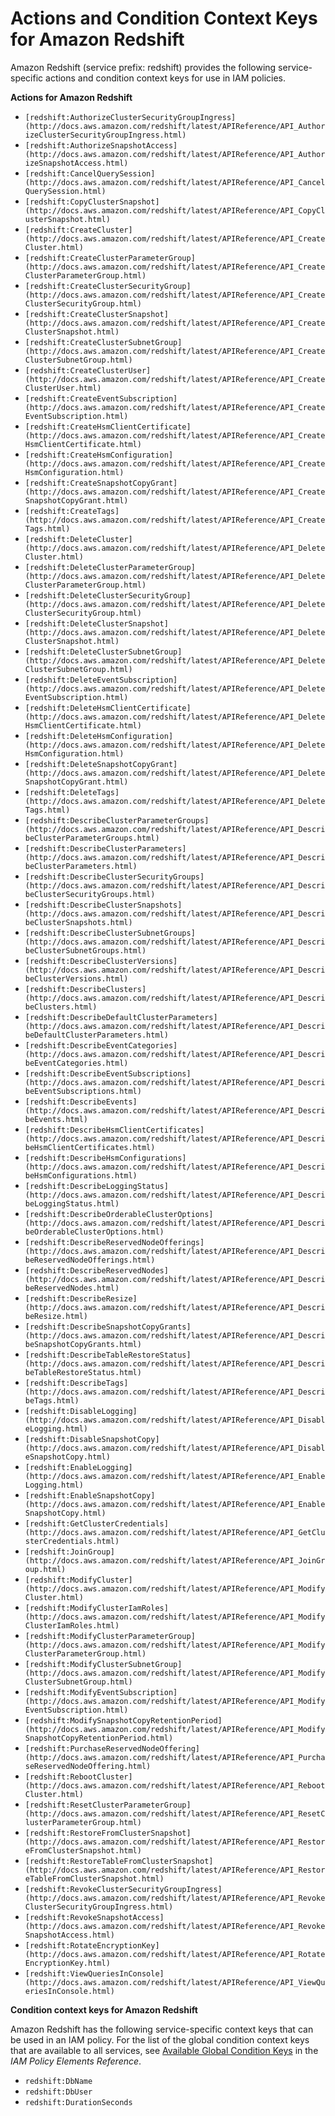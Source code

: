 # Actions and Condition Context Keys for Amazon Redshift<a name="list_redshift"></a>

Amazon Redshift \(service prefix: redshift\) provides the following service\-specific actions and condition context keys for use in IAM policies\.

**Actions for Amazon Redshift**
+ `[redshift:AuthorizeClusterSecurityGroupIngress](http://docs.aws.amazon.com/redshift/latest/APIReference/API_AuthorizeClusterSecurityGroupIngress.html)`
+ `[redshift:AuthorizeSnapshotAccess](http://docs.aws.amazon.com/redshift/latest/APIReference/API_AuthorizeSnapshotAccess.html)`
+ `[redshift:CancelQuerySession](http://docs.aws.amazon.com/redshift/latest/APIReference/API_CancelQuerySession.html)`
+ `[redshift:CopyClusterSnapshot](http://docs.aws.amazon.com/redshift/latest/APIReference/API_CopyClusterSnapshot.html)`
+ `[redshift:CreateCluster](http://docs.aws.amazon.com/redshift/latest/APIReference/API_CreateCluster.html)`
+ `[redshift:CreateClusterParameterGroup](http://docs.aws.amazon.com/redshift/latest/APIReference/API_CreateClusterParameterGroup.html)`
+ `[redshift:CreateClusterSecurityGroup](http://docs.aws.amazon.com/redshift/latest/APIReference/API_CreateClusterSecurityGroup.html)`
+ `[redshift:CreateClusterSnapshot](http://docs.aws.amazon.com/redshift/latest/APIReference/API_CreateClusterSnapshot.html)`
+ `[redshift:CreateClusterSubnetGroup](http://docs.aws.amazon.com/redshift/latest/APIReference/API_CreateClusterSubnetGroup.html)`
+ `[redshift:CreateClusterUser](http://docs.aws.amazon.com/redshift/latest/APIReference/API_CreateClusterUser.html)`
+ `[redshift:CreateEventSubscription](http://docs.aws.amazon.com/redshift/latest/APIReference/API_CreateEventSubscription.html)`
+ `[redshift:CreateHsmClientCertificate](http://docs.aws.amazon.com/redshift/latest/APIReference/API_CreateHsmClientCertificate.html)`
+ `[redshift:CreateHsmConfiguration](http://docs.aws.amazon.com/redshift/latest/APIReference/API_CreateHsmConfiguration.html)`
+ `[redshift:CreateSnapshotCopyGrant](http://docs.aws.amazon.com/redshift/latest/APIReference/API_CreateSnapshotCopyGrant.html)`
+ `[redshift:CreateTags](http://docs.aws.amazon.com/redshift/latest/APIReference/API_CreateTags.html)`
+ `[redshift:DeleteCluster](http://docs.aws.amazon.com/redshift/latest/APIReference/API_DeleteCluster.html)`
+ `[redshift:DeleteClusterParameterGroup](http://docs.aws.amazon.com/redshift/latest/APIReference/API_DeleteClusterParameterGroup.html)`
+ `[redshift:DeleteClusterSecurityGroup](http://docs.aws.amazon.com/redshift/latest/APIReference/API_DeleteClusterSecurityGroup.html)`
+ `[redshift:DeleteClusterSnapshot](http://docs.aws.amazon.com/redshift/latest/APIReference/API_DeleteClusterSnapshot.html)`
+ `[redshift:DeleteClusterSubnetGroup](http://docs.aws.amazon.com/redshift/latest/APIReference/API_DeleteClusterSubnetGroup.html)`
+ `[redshift:DeleteEventSubscription](http://docs.aws.amazon.com/redshift/latest/APIReference/API_DeleteEventSubscription.html)`
+ `[redshift:DeleteHsmClientCertificate](http://docs.aws.amazon.com/redshift/latest/APIReference/API_DeleteHsmClientCertificate.html)`
+ `[redshift:DeleteHsmConfiguration](http://docs.aws.amazon.com/redshift/latest/APIReference/API_DeleteHsmConfiguration.html)`
+ `[redshift:DeleteSnapshotCopyGrant](http://docs.aws.amazon.com/redshift/latest/APIReference/API_DeleteSnapshotCopyGrant.html)`
+ `[redshift:DeleteTags](http://docs.aws.amazon.com/redshift/latest/APIReference/API_DeleteTags.html)`
+ `[redshift:DescribeClusterParameterGroups](http://docs.aws.amazon.com/redshift/latest/APIReference/API_DescribeClusterParameterGroups.html)`
+ `[redshift:DescribeClusterParameters](http://docs.aws.amazon.com/redshift/latest/APIReference/API_DescribeClusterParameters.html)`
+ `[redshift:DescribeClusterSecurityGroups](http://docs.aws.amazon.com/redshift/latest/APIReference/API_DescribeClusterSecurityGroups.html)`
+ `[redshift:DescribeClusterSnapshots](http://docs.aws.amazon.com/redshift/latest/APIReference/API_DescribeClusterSnapshots.html)`
+ `[redshift:DescribeClusterSubnetGroups](http://docs.aws.amazon.com/redshift/latest/APIReference/API_DescribeClusterSubnetGroups.html)`
+ `[redshift:DescribeClusterVersions](http://docs.aws.amazon.com/redshift/latest/APIReference/API_DescribeClusterVersions.html)`
+ `[redshift:DescribeClusters](http://docs.aws.amazon.com/redshift/latest/APIReference/API_DescribeClusters.html)`
+ `[redshift:DescribeDefaultClusterParameters](http://docs.aws.amazon.com/redshift/latest/APIReference/API_DescribeDefaultClusterParameters.html)`
+ `[redshift:DescribeEventCategories](http://docs.aws.amazon.com/redshift/latest/APIReference/API_DescribeEventCategories.html)`
+ `[redshift:DescribeEventSubscriptions](http://docs.aws.amazon.com/redshift/latest/APIReference/API_DescribeEventSubscriptions.html)`
+ `[redshift:DescribeEvents](http://docs.aws.amazon.com/redshift/latest/APIReference/API_DescribeEvents.html)`
+ `[redshift:DescribeHsmClientCertificates](http://docs.aws.amazon.com/redshift/latest/APIReference/API_DescribeHsmClientCertificates.html)`
+ `[redshift:DescribeHsmConfigurations](http://docs.aws.amazon.com/redshift/latest/APIReference/API_DescribeHsmConfigurations.html)`
+ `[redshift:DescribeLoggingStatus](http://docs.aws.amazon.com/redshift/latest/APIReference/API_DescribeLoggingStatus.html)`
+ `[redshift:DescribeOrderableClusterOptions](http://docs.aws.amazon.com/redshift/latest/APIReference/API_DescribeOrderableClusterOptions.html)`
+ `[redshift:DescribeReservedNodeOfferings](http://docs.aws.amazon.com/redshift/latest/APIReference/API_DescribeReservedNodeOfferings.html)`
+ `[redshift:DescribeReservedNodes](http://docs.aws.amazon.com/redshift/latest/APIReference/API_DescribeReservedNodes.html)`
+ `[redshift:DescribeResize](http://docs.aws.amazon.com/redshift/latest/APIReference/API_DescribeResize.html)`
+ `[redshift:DescribeSnapshotCopyGrants](http://docs.aws.amazon.com/redshift/latest/APIReference/API_DescribeSnapshotCopyGrants.html)`
+ `[redshift:DescribeTableRestoreStatus](http://docs.aws.amazon.com/redshift/latest/APIReference/API_DescribeTableRestoreStatus.html)`
+ `[redshift:DescribeTags](http://docs.aws.amazon.com/redshift/latest/APIReference/API_DescribeTags.html)`
+ `[redshift:DisableLogging](http://docs.aws.amazon.com/redshift/latest/APIReference/API_DisableLogging.html)`
+ `[redshift:DisableSnapshotCopy](http://docs.aws.amazon.com/redshift/latest/APIReference/API_DisableSnapshotCopy.html)`
+ `[redshift:EnableLogging](http://docs.aws.amazon.com/redshift/latest/APIReference/API_EnableLogging.html)`
+ `[redshift:EnableSnapshotCopy](http://docs.aws.amazon.com/redshift/latest/APIReference/API_EnableSnapshotCopy.html)`
+ `[redshift:GetClusterCredentials](http://docs.aws.amazon.com/redshift/latest/APIReference/API_GetClusterCredentials.html)`
+ `[redshift:JoinGroup](http://docs.aws.amazon.com/redshift/latest/APIReference/API_JoinGroup.html)`
+ `[redshift:ModifyCluster](http://docs.aws.amazon.com/redshift/latest/APIReference/API_ModifyCluster.html)`
+ `[redshift:ModifyClusterIamRoles](http://docs.aws.amazon.com/redshift/latest/APIReference/API_ModifyClusterIamRoles.html)`
+ `[redshift:ModifyClusterParameterGroup](http://docs.aws.amazon.com/redshift/latest/APIReference/API_ModifyClusterParameterGroup.html)`
+ `[redshift:ModifyClusterSubnetGroup](http://docs.aws.amazon.com/redshift/latest/APIReference/API_ModifyClusterSubnetGroup.html)`
+ `[redshift:ModifyEventSubscription](http://docs.aws.amazon.com/redshift/latest/APIReference/API_ModifyEventSubscription.html)`
+ `[redshift:ModifySnapshotCopyRetentionPeriod](http://docs.aws.amazon.com/redshift/latest/APIReference/API_ModifySnapshotCopyRetentionPeriod.html)`
+ `[redshift:PurchaseReservedNodeOffering](http://docs.aws.amazon.com/redshift/latest/APIReference/API_PurchaseReservedNodeOffering.html)`
+ `[redshift:RebootCluster](http://docs.aws.amazon.com/redshift/latest/APIReference/API_RebootCluster.html)`
+ `[redshift:ResetClusterParameterGroup](http://docs.aws.amazon.com/redshift/latest/APIReference/API_ResetClusterParameterGroup.html)`
+ `[redshift:RestoreFromClusterSnapshot](http://docs.aws.amazon.com/redshift/latest/APIReference/API_RestoreFromClusterSnapshot.html)`
+ `[redshift:RestoreTableFromClusterSnapshot](http://docs.aws.amazon.com/redshift/latest/APIReference/API_RestoreTableFromClusterSnapshot.html)`
+ `[redshift:RevokeClusterSecurityGroupIngress](http://docs.aws.amazon.com/redshift/latest/APIReference/API_RevokeClusterSecurityGroupIngress.html)`
+ `[redshift:RevokeSnapshotAccess](http://docs.aws.amazon.com/redshift/latest/APIReference/API_RevokeSnapshotAccess.html)`
+ `[redshift:RotateEncryptionKey](http://docs.aws.amazon.com/redshift/latest/APIReference/API_RotateEncryptionKey.html)`
+ `[redshift:ViewQueriesInConsole](http://docs.aws.amazon.com/redshift/latest/APIReference/API_ViewQueriesInConsole.html)`

**Condition context keys for Amazon Redshift**

Amazon Redshift has the following service\-specific context keys that can be used in an IAM policy\. For the list of the global condition context keys that are available to all services, see [Available Global Condition Keys](reference_policies_condition-keys.md#AvailableKeys) in the *IAM Policy Elements Reference*\.
+ `redshift:DbName`
+ `redshift:DbUser`
+ `redshift:DurationSeconds`